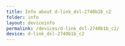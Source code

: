 ```yaml
---
title: Info about d-link_dsl-2740b1b_c2
folder: info
layout: deviceinfo
permalink: /devices/d-link_dsl-2740b1b_c2/
device: d-link_dsl-2740b1b_c2
---
```

